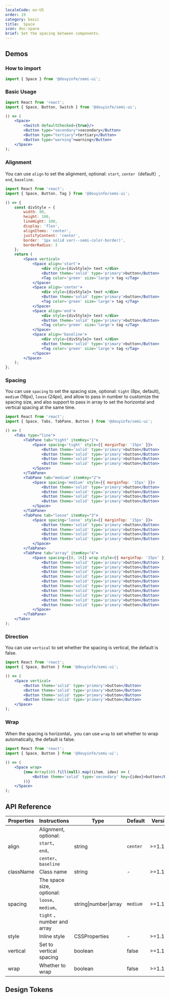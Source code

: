 ```yaml
---
localeCode: en-US
order: 19
category: basic
title:  Space
icon: doc-space
brief: Set the spacing between components.
---
```


## Demos

### How to import

```jsx import
import { Space } from '@douyinfe/semi-ui';
```
### Basic Usage

```jsx live=true hideInDSM
import React from 'react';
import { Space, Button, Switch } from '@douyinfe/semi-ui';

() => (
    <Space>
        <Switch defaultChecked={true}/>     
        <Button type="secondary">secondary</Button>
        <Button type="tertiary">tertiary</Button>
        <Button type="warning">warning</Button>
    </Space>
);
```

### Alignment

You can use `align` to set the alignment, optional: `start`, `center`（default）, `end`, `baseline`.


```jsx live=true hideInDSM
import React from 'react';
import { Space, Button, Tag } from '@douyinfe/semi-ui';

() => {
    const divStyle = {
        width: 80,
        height: 100,
        lineHight: 100,
        display: 'flex',
        alignItems: 'center',
        justifyContent: 'center',
        border: '1px solid var(--semi-color-border)',
        borderRadius: 3
    };
    return (
        <Space vertical>
            <Space align='start'>
                <div style={divStyle}> text </div>
                <Button theme='solid' type='primary'>button</Button>
                <Tag color='green' size='large'> tag </Tag>
            </Space>
            <Space align='center'>
                <div style={divStyle}> text </div>
                <Button theme='solid' type='primary'>button</Button>
                <Tag color='green' size='large'> tag </Tag>
            </Space>
            <Space align='end'>
                <div style={divStyle}> text </div>
                <Button theme='solid' type='primary'>button</Button>
                <Tag color='green' size='large'> tag </Tag>
            </Space>
            <Space align='baseline'>
                <div style={divStyle}> text </div>
                <Button theme='solid' type='primary'>button</Button>
                <Tag color='green' size='large'> tag </Tag>
            </Space>
        </Space>
    );
};
```

### Spacing

You can use `spacing` to set the spacing size, optional: `tight` (8px, default), `medium` (16px), `loose` (24px), and allow to pass in number to customize the spacing size, and also support to pass in array to set the horizontal and vertical spacing at the same time.

```jsx live=true hideInDSM
import React from 'react';
import { Space, Tabs, TabPane, Button } from '@douyinfe/semi-ui';

() => (
    <Tabs type="line">
        <TabPane tab="tight" itemKey="1">
            <Space spacing='tight' style={{ marginTop: '15px' }}>
                <Button theme='solid' type='primary'>button</Button>
                <Button theme='solid' type='primary'>button</Button>
                <Button theme='solid' type='primary'>button</Button>
                <Button theme='solid' type='primary'>button</Button>
            </Space>
        </TabPane>
        <TabPane tab="medium" itemKey="2">
            <Space spacing='medium' style={{ marginTop: '15px' }}>
                <Button theme='solid' type='primary'>button</Button>
                <Button theme='solid' type='primary'>button</Button>
                <Button theme='solid' type='primary'>button</Button>
                <Button theme='solid' type='primary'>button</Button>
            </Space>
        </TabPane>
        <TabPane tab="loose" itemKey="3">
            <Space spacing='loose' style={{ marginTop: '15px' }}>
                <Button theme='solid' type='primary'>button</Button>
                <Button theme='solid' type='primary'>button</Button>
                <Button theme='solid' type='primary'>button</Button>
                <Button theme='solid' type='primary'>button</Button>
            </Space>
        </TabPane>
        <TabPane tab="array" itemKey="4">
            <Space spacing={[8, 16]} wrap style={{ marginTop: '15px' }}>
                <Button theme='solid' type='primary'>button</Button>
                <Button theme='solid' type='primary'>button</Button>
                <Button theme='solid' type='primary'>button</Button>
                <Button theme='solid' type='primary'>button</Button>
                <Button theme='solid' type='primary'>button</Button>
                <Button theme='solid' type='primary'>button</Button>
                <Button theme='solid' type='primary'>button</Button>
                <Button theme='solid' type='primary'>button</Button>
                <Button theme='solid' type='primary'>button</Button>
                <Button theme='solid' type='primary'>button</Button>
            </Space>
        </TabPane>
    </Tabs>
);
```

### Direction

You can use `vertical` to set whether the spacing is vertical, the default is false.

```jsx live=true hideInDSM
import React from 'react';
import { Space, Button } from '@douyinfe/semi-ui';

() => (
    <Space vertical>
        <Button theme='solid' type='primary'>button</Button>
        <Button theme='solid' type='primary'>button</Button>
        <Button theme='solid' type='primary'>button</Button>
        <Button theme='solid' type='primary'>button</Button>
    </Space>
);
```

### Wrap

When the spacing is horizontal，you can use `wrap` to set whether to wrap automatically, the default is false.

```jsx live=true hideInDSM
import React from 'react';
import { Space, Button } from '@douyinfe/semi-ui';

() => (
    <Space wrap>
        {new Array(10).fill(null).map((item, idex) => (
            <Button theme='solid' type='secondary' key={idex}>button</Button>
        ))}
    </Space>
);
```

## API Reference

|Properties|Instructions|Type|Default|Version|
|-|-|-|-|-|
|align|Alignment, optional:  `start`、`end`、`center`、`baseline`|string|`center`|>=1.17.0|
|className|Class name|string|-|>=1.17.0|
|spacing|The space size, optional:  `loose`、`medium`、`tight` 、number and array|string\|number\|array|`medium`|>=1.17.0|
|style|Inline style|CSSProperties|-|>=1.17.0|
|vertical|Set to vertical spacing|boolean|false|>=1.17.0|
|wrap|Whether to wrap|boolean|false|>=1.17.0|

## Design Tokens
<DesignToken/>